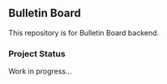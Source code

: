 ## Bulletin Board

This repository is for Bulletin Board backend.

### Project Status

Work in progress...
